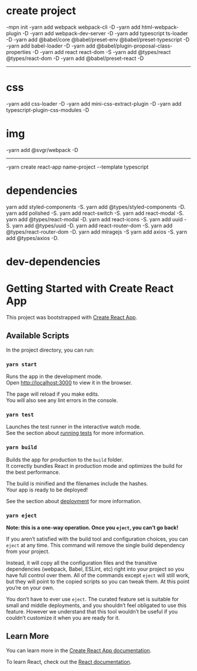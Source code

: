 # create project

-mpn init
-yarn add webpack webpack-cli -D
-yarn add html-webpack-plugin -D
-yarn add webpack-dev-server -D
-yarn add typescript ts-loader -D
-yarn add @babel/core @babel/preset-env @babel/preset-typescript -D
-yarn add babel-loader -D
-yarn add @babel/plugin-proposal-class-properties -D
-yarn add react react-dom -S
-yarn add @types/react @types/react-dom -D
-yarn add @babel/preset-react -D

---

# css

-yarn add css-loader -D
-yarn add mini-css-extract-plugin -D
-yarn add typescript-plugin-css-modules -D

# img

-yarn add @svgr/webpack -D

---

-yarn create react-app name-project --template typescript

# dependencies

yarn add styled-components -S.
yarn add @types/styled-components -D.
yarn add polished -S.
yarn add react-switch -S.
yarn add react-modal -S.
yarn add @types/react-modal -D.
yarn add react-icons -S.
yarn add uuid -S.
yarn add @types/uuid -D.
yarn add react-router-dom -S.
yarn add @types/react-router-dom -D.
yarn add miragejs -S
yarn add axios -S.
yarn add @types/axios -D.

# dev-dependencies

# Getting Started with Create React App

This project was bootstrapped with [Create React App](https://github.com/facebook/create-react-app).

## Available Scripts

In the project directory, you can run:

### `yarn start`

Runs the app in the development mode.\
Open [http://localhost:3000](http://localhost:3000) to view it in the browser.

The page will reload if you make edits.\
You will also see any lint errors in the console.

### `yarn test`

Launches the test runner in the interactive watch mode.\
See the section about [running tests](https://facebook.github.io/create-react-app/docs/running-tests) for more information.

### `yarn build`

Builds the app for production to the `build` folder.\
It correctly bundles React in production mode and optimizes the build for the best performance.

The build is minified and the filenames include the hashes.\
Your app is ready to be deployed!

See the section about [deployment](https://facebook.github.io/create-react-app/docs/deployment) for more information.

### `yarn eject`

**Note: this is a one-way operation. Once you `eject`, you can’t go back!**

If you aren’t satisfied with the build tool and configuration choices, you can `eject` at any time. This command will remove the single build dependency from your project.

Instead, it will copy all the configuration files and the transitive dependencies (webpack, Babel, ESLint, etc) right into your project so you have full control over them. All of the commands except `eject` will still work, but they will point to the copied scripts so you can tweak them. At this point you’re on your own.

You don’t have to ever use `eject`. The curated feature set is suitable for small and middle deployments, and you shouldn’t feel obligated to use this feature. However we understand that this tool wouldn’t be useful if you couldn’t customize it when you are ready for it.

## Learn More

You can learn more in the [Create React App documentation](https://facebook.github.io/create-react-app/docs/getting-started).

To learn React, check out the [React documentation](https://reactjs.org/).
